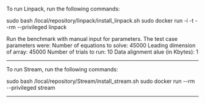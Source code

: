 To run Linpack, run the following commands:

sudo bash /local/repository/linpack/install_linpack.sh
sudo docker run -i -t --rm --privileged linpack

Run the benchmark with manual input for parameters.
The test case parameters were: 
Number of equations to solve: 45000
Leading dimension of array: 45000
Number of trials to run: 10
Data alignment alue (in Kbytes): 1


----------------------------------------------------------------

To run Stream, run the following commands:

sudo bash /local/repository/Stream/install_stream.sh
sudo docker run --rm --privileged stream

-----------------------------------------------------------------
